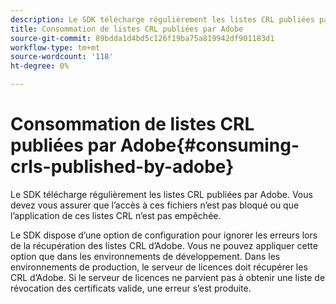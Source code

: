 ```yaml
---
description: Le SDK télécharge régulièrement les listes CRL publiées par Adobe. Vous devez vous assurer que l’accès à ces fichiers n’est pas bloqué ou que l’application de ces listes CRL n’est pas empêchée.
title: Consommation de listes CRL publiées par Adobe
source-git-commit: 89bdda1d4bd5c126f19ba75a819942df901183d1
workflow-type: tm+mt
source-wordcount: '118'
ht-degree: 0%

---
```



# Consommation de listes CRL publiées par Adobe{#consuming-crls-published-by-adobe}

Le SDK télécharge régulièrement les listes CRL publiées par Adobe. Vous devez vous assurer que l’accès à ces fichiers n’est pas bloqué ou que l’application de ces listes CRL n’est pas empêchée.

Le SDK dispose d’une option de configuration pour ignorer les erreurs lors de la récupération des listes CRL d’Adobe. Vous ne pouvez appliquer cette option que dans les environnements de développement. Dans les environnements de production, le serveur de licences doit récupérer les CRL d’Adobe. Si le serveur de licences ne parvient pas à obtenir une liste de révocation des certificats valide, une erreur s’est produite.

